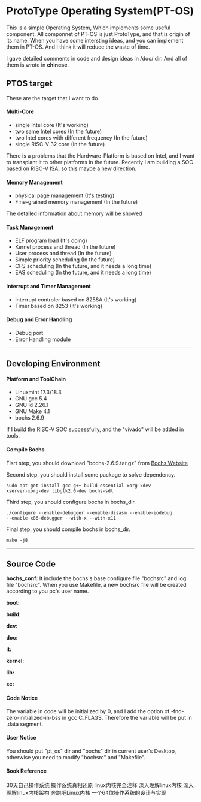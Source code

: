 ProtoType Operating System(PT-OS)
====

This is a simple Operating System, Which implements some useful component.
All componnet of PT-OS is just ProtoType, and that is origin of its name.
When you have some intersting ideas, and you can implement them in PT-OS.
And I think it will reduce the waste of time. 

I gave detailed comments in code and design ideas in /doc/ dir. And all of them
is wrote in **chinese**.

PTOS target
----

These are the target that I want to do. 

#### Multi-Core 

- single Intel core (It's working)
- two same Intel cores (In the future)
- two Intel cores with different frequency (In the future)
- single RISC-V 32 core (In the future)

There is a problems that the Hardware-Platform is based on Intel, and I want to
transplant it to other platforms in the future. Recently I am building a SOC 
based on RISC-V ISA, so this maybe a new direction. 

#### Memory Management

- physical page management (It's testing)
- Fine-grained memory management (In the future)

The detailed information about memory  will be showed

#### Task Management

- ELF program load (It's doing)
- Kernel process and thread (In the future)
- User process and thread (In the future)
- Simple priority scheduling (In the future)
- CFS scheduling (In the future, and it needs a long time)
- EAS scheduling (In the future, and it needs a long time)

#### Interrupt and Timer Management

- Interrupt controler based on 8258A (It's working)
- Timer based on 8253 (It's working)

#### Debug and Error Handling

- Debug port
- Error Handling module

---------------------------------

Developing Environment
----

#### Platform and ToolChain

- Linuxmint 17.3/18.3
- GNU gcc 	5.4
- GNU ld 	2.26.1
- GNU Make	4.1
- bochs 	2.6.9

If I build the RISC-V SOC successfully, and the "vivado" will be added in tools. 

#### Compile Bochs

Fisrt step, you should download "bochs-2.6.9.tar.gz" from 
[Bochs Website](https://sourceforge.net/projects/bochs/files/bochs/2.6.9/)

Second step, you should install some package to solve dependency. 

	sudo apt-get install gcc g++ build-essential xorg-xdev 
	xserver-xorg-dev libgtk2.0-dev bochs-sdl

Third step, you should configure bochs in bochs_dir.

	./configure --enable-debugger --enable-disasm --enable-iodebug 
	--enable-x86-debugger --with-x --with-x11

Final step, you should compile bochs in bochs_dir.

	make -j8

---------------------------------

Source Code
----
**bochs_conf:** It include the bochs's base configure file "bochsrc" and log 
file "bochsrc". When you use Makefile, a new bochsrc file will be created
according to you pc's user name.

**boot:** 

**build:**

**dev:** 

**doc:** 

**it:** 

**kernel:**

**lib:**

**sc:**
	

#### Code Notice

The variable in code will be initialized by 0, and I add the option of 
-fno-zero-initialized-in-bss in gcc C_FLAGS. Therefore the variable will be put
in .data segment.

#### User Notice

You should put "pt_os" dir and "bochs" dir in current user's Desktop, 
otherwise you need to modify "bochsrc" and "Makefile".


#### Book Reference

30天自己操作系统
操作系统真相还原
linux内核完全注释
深入理解linux内核
深入理解linux内核架构
奔跑吧Linux内核
一个64位操作系统的设计与实现






















